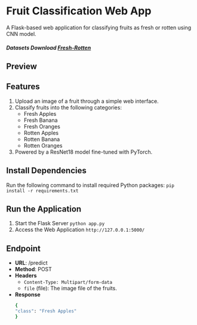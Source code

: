 # Fruit Classification Web App

A Flask-based web application for classifying fruits as fresh or rotten using CNN model.

##### Datasets Download [Fresh-Rotten]([https://developer.android.com/studio](https://www.kaggle.com/datasets/sriramr/fruits-fresh-and-rotten-for-classification/data))

## Preview

## Features
1. Upload an image of a fruit through a simple web interface.
2. Classify fruits into the following categories:
   - Fresh Apples
   - Fresh Banana
   - Fresh Oranges
   - Rotten Apples
   - Rotten Banana
   - Rotten Oranges
3. Powered by a ResNet18 model fine-tuned with PyTorch.

## Install Dependencies
Run the following command to install required Python packages:
`pip install -r requirements.txt`

## Run the Application
1. Start the Flask Server `python app.py`
2. Access the Web Application `http://127.0.0.1:5000/`

## Endpoint
- **URL**: /predict
- **Method**: POST
- **Headers**
  - `Content-Type: Multipart/form-data`
  - `file` (file): The image file of the fruits.
- **Response**
  ```bash
  {
  "class": "Fresh Apples"
  }
  ```
